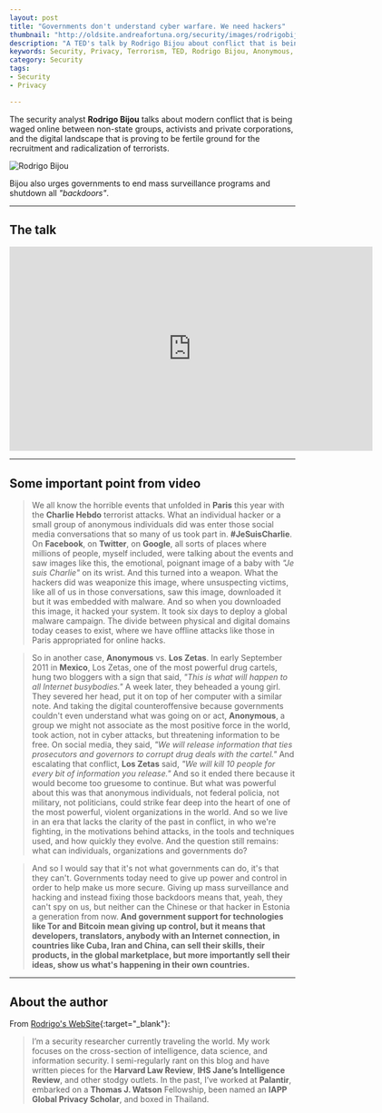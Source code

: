 ```yaml
---
layout: post
title: "Governments don't understand cyber warfare. We need hackers"
thumbnail: "http://oldsite.andreafortuna.org/security/images/rodrigobijou.jpg"
description: "A TED's talk by Rodrigo Bijou about conflict that is being waged online between non-state groups, activists and private corporations, and the digital landscape that is proving to be fertile ground for the recruitment and radicalization of terrorists."
keywords: Security, Privacy, Terrorism, TED, Rodrigo Bijou, Anonymous, Los Zetas, Charlie Hebdo, Paris
category: Security
tags: 
- Security
- Privacy

---
```

The security analyst **Rodrigo Bijou** talks about modern conflict that is being waged online between non-state groups, activists and private corporations, and the digital landscape that is proving to be fertile ground for the recruitment and radicalization of terrorists. 

![Rodrigo Bijou](http://oldsite.andreafortuna.org/security/images/rodrigobijou.jpg)

Bijou also urges governments to end mass surveillance programs and shutdown all *"backdoors"*.

<hr/>

The talk
--
<div class="video-container">
<iframe src="https://embed-ssl.ted.com/talks/rodrigo_bijou_governments_don_t_understand_cyber_warfare_we_need_hackers.html" width="640" height="360" frameborder="0" scrolling="no" webkitAllowFullScreen mozallowfullscreen allowFullScreen></iframe>
</div>

<hr/>

Some important point from video
--
>We all know the horrible events that unfolded in **Paris** this year with the **Charlie Hebdo** terrorist attacks. What an individual hacker or a small group of anonymous individuals did was enter those social media conversations that so many of us took part in. **#JeSuisCharlie**. On **Facebook**, on **Twitter**, on **Google**, all sorts of places where millions of people, myself included, were talking about the events and saw images like this, the emotional, poignant image of a baby with *"Je suis Charlie"* on its wrist. And this turned into a weapon. What the hackers did was weaponize this image, where unsuspecting victims, like all of us in those conversations, saw this image, downloaded it but it was embedded with malware. And so when you downloaded this image, it hacked your system. It took six days to deploy a global malware campaign. The divide between physical and digital domains today ceases to exist, where we have offline attacks like those in Paris appropriated for online hacks.

>So in another case, **Anonymous** vs. **Los Zetas**. In early September 2011 in **Mexico**, Los Zetas, one of the most powerful drug cartels, hung two bloggers with a sign that said, *"This is what will happen to all Internet busybodies."* A week later, they beheaded a young girl. They severed her head, put it on top of her computer with a similar note. And taking the digital counteroffensive because governments couldn't even understand what was going on or act, **Anonymous**, a group we might not associate as the most positive force in the world, took action, not in cyber attacks, but threatening information to be free. On social media, they said, *"We will release information that ties prosecutors and governors to corrupt drug deals with the cartel."* And escalating that conflict, **Los Zetas** said, *"We will kill 10 people for every bit of information you release."* And so it ended there because it would become too gruesome to continue. But what was powerful about this was that anonymous individuals, not federal policia, not military, not politicians, could strike fear deep into the heart of one of the most powerful, violent organizations in the world. And so we live in an era that lacks the clarity of the past in conflict, in who we're fighting, in the motivations behind attacks, in the tools and techniques used, and how quickly they evolve. And the question still remains: what can individuals, organizations and governments do?

>And so I would say that it's not what governments can do, it's that they can't. Governments today need to give up power and control in order to help make us more secure. Giving up mass surveillance and hacking and instead fixing those backdoors means that, yeah, they can't spy on us, but neither can the Chinese or that hacker in Estonia a generation from now. **And government support for technologies like Tor and Bitcoin mean giving up control, but it means that developers, translators, anybody with an Internet connection, in countries like Cuba, Iran and China, can sell their skills, their products, in the global marketplace, but more importantly sell their ideas, show us what's happening in their own countries.**

<hr/>

About the author
--
From [Rodrigo's WebSite](http://www.rbijou.com/about/){:target="_blank"}:

>I’m a security researcher currently traveling the world. My work focuses on the cross-section of intelligence, data science, and information security.
>I semi-regularly rant on this blog and have written pieces for the **Harvard Law Review**, **IHS Jane’s Intelligence Review**, and other stodgy outlets.
>In the past, I’ve worked at **Palantir**, embarked on a **Thomas J. Watson** Fellowship, been named an **IAPP Global Privacy Scholar**, and boxed in Thailand.